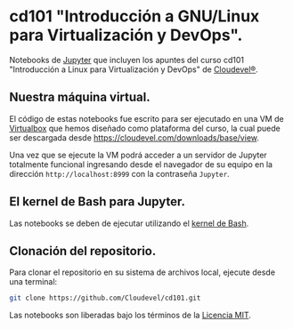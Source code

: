 
# cd101 "Introducción a GNU/Linux para Virtualización y DevOps".


Notebooks de [Jupyter](https://jupyter.org) que incluyen los apuntes del curso cd101 "Introducción a Linux para Virtualización y DevOps" de [Cloudevel®](https://cloudevel.com). 

## Nuestra máquina virtual.

El código de estas notebooks fue escrito para ser ejecutado en una VM de [Virtualbox](https://virtualbox.org) que hemos diseñado como plataforma del curso, la cual puede ser descargada desde https://cloudevel.com/downloads/base/view. 

Una vez que se ejecute la VM podrá acceder a un servidor de Jupyter totalmente funcional ingresando desde el navegador de su equipo en la dirección ```http://localhost:8999``` con la contraseña ```Jupyter```.


## El kernel de Bash para Jupyter.

Las notebooks se deben de ejecutar utilizando el [kernel de Bash](https://github.com/takluyver/bash_kernel).


## Clonación del repositorio.

Para clonar el repositorio en su sistema de archivos local, ejecute desde una terminal:

``` bash
git clone https://github.com/Cloudevel/cd101.git
```

Las notebooks son liberadas bajo los términos de la [Licencia MIT](LICENSE).